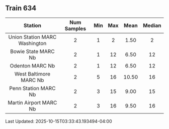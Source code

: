 ## Train 634

| Station | Num Samples | Min | Max | Mean | Median |
| :-----: | :---------: | :-: | :-: | :--: | :----: |
| Union Station MARC Washington | 2 | 1 | 2 | 1.50 | 2 |
| Bowie State MARC Nb | 2 | 1 | 12 | 6.50 | 12 |
| Odenton MARC Nb | 2 | 1 | 12 | 6.50 | 12 |
| West Baltimore MARC Nb | 2 | 5 | 16 | 10.50 | 16 |
| Penn Station MARC Nb | 2 | 3 | 15 | 9.00 | 15 |
| Martin Airport MARC Nb | 2 | 3 | 16 | 9.50 | 16 |


Last Updated: 2025-10-15T03:33:43.193494-04:00
